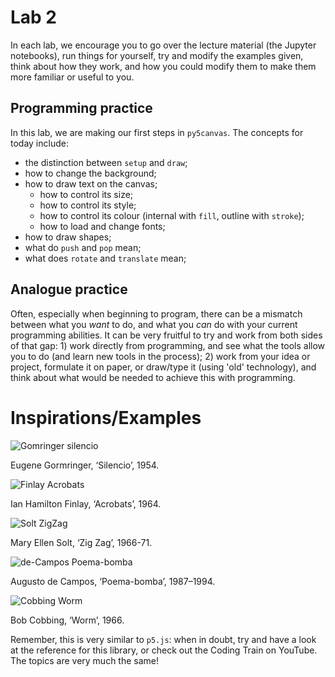 # Lab 2

In each lab, we encourage you to go over the lecture material (the Jupyter notebooks), run things for yourself, try and modify the examples given, think about how they work, and how you could modify them to make them more familiar or useful to you.

## Programming practice

In this lab, we are making our first steps in `py5canvas`. The concepts for today include:
- the distinction between `setup` and `draw`;
- how to change the background;
- how to draw text on the canvas;
  - how to control its size;
  - how to control its style;
  - how to control its colour (internal with `fill`, outline with `stroke`);
  - how to load and change fonts;
- how to draw shapes;
- what do `push` and `pop` mean;
- what does `rotate` and `translate` mean;

## Analogue practice

Often, especially when beginning to program, there can be a mismatch between what you *want* to do, and what you *can* do with your current programming abilities. It can be very fruitful to try and work from both sides of that gap: 1) work directly from programming, and see what the tools allow you to do (and learn new tools in the process); 2) work from your idea or project, formulate it on paper, or draw/type it (using 'old' technology), and think about what would be needed to achieve this with programming.

# Inspirations/Examples

![Gomringer silencio](data/Gomringer.silencio.jpg)

Eugene Gormringer, ‘Silencio’, 1954.

![Finlay Acrobats](data/Finlay.Acrobats.1964.jpg)

Ian Hamilton Finlay, ‘Acrobats’, 1964.

![Solt ZigZag](data/Solt.ZigZag.1966.jpg)

Mary Ellen Solt, ‘Zig Zag’, 1966-71.

![de-Campos Poema-bomba](data/de-Campos.Poema-bomba.1987.png)

Augusto de Campos, ‘Poema-bomba’, 1987–1994.

![Cobbing Worm](data/Cobbing.Worm.1966.png)

Bob Cobbing, ‘Worm’, 1966.


Remember, this is very similar to `p5.js`: when in doubt, try and have a look at the reference for this library, or check out the Coding Train on YouTube. The topics are very much the same!
